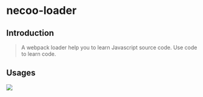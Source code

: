 # necoo-loader
## Introduction
> A webpack loader help you to learn Javascript source code. Use code to learn code.
## Usages

![](./doc/images/example.gif)